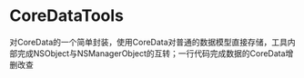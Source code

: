 # CoreDataTools
对CoreData的一个简单封装，使用CoreData对普通的数据模型直接存储，工具内部完成NSObject与NSManagerObject的互转；一行代码完成数据的CoreData增删改查
